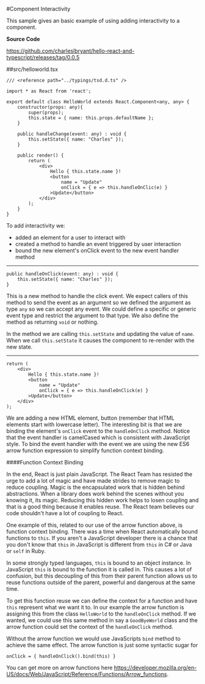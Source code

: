 #Component Interactivity

This sample gives an basic example of using adding interactivity to a component.

**Source Code** 

https://github.com/charleslbryant/hello-react-and-typescript/releases/tag/0.0.5

##src/helloworld.tsx

```
/// <reference path="../typings/tsd.d.ts" />

import * as React from 'react';

export default class HelloWorld extends React.Component<any, any> {
    constructor(props: any){
        super(props);
        this.state = { name: this.props.defaultName };
    }
    
    public handleChange(event: any) : void {
        this.setState({ name: "Charles" });
    }

	public render() {
		return (
            <div>
                Hello { this.state.name }!
                <button 
                    name = "Update"
                    onClick = { e => this.handleOnClic(e) }
                >Update</button>
            </div>
        );
	}
}

```

To add interactivity we:

- added an element for a user to interact with
- created a method to handle an event triggered by user interaction
- bound the new element's onClick event to the new event handler method

----

```
public handleOnClick(event: any) : void {
    this.setState({ name: "Charles" });
}
```

This is a new method to handle the click event. We expect callers of this method to send the event as an argument so we defined the argument as type `any` so we can accept any event. We could define a specific or generic event type and restrict the argument to that type. We also define the method as returning `void` or nothing.

In the method we are calling `this.setState` and updating the value of `name`. When we call `this.setState` it causes the component to re-render with the new state.

---

```
return (
    <div>
        Hello { this.state.name }!
        <button 
            name = "Update"
            onClick = { e => this.handleOnClick(e) }
        >Update</button>
    </div>
);
```

We are adding a new HTML element, button (remember that HTML elements start with lowercase letter). The interesting bit is that we are binding the element's `onClick` event to the `handleOnClick` method. Notice that the event handler is camelCased which is consistent with JavaScript style. To bind the event handler with the event we are using the new ES6 arrow function expression to simplify function context binding.

####Function Context Binding

In the end, React is just plain JavaScript. The React Team has resisted the urge to add a lot of magic and have made strides to remove magic to reduce coupling. Magic is the encapsulated work that is hidden behind abstractions. When a library does work behind the scenes without you knowing it, its magic. Reducing this hidden work helps to losen coupling and that is a good thing because it enables reuse. The React team believes our code shouldn't have a lot of coupling to React.  
  
One example of this, related to our use of the arrow function above, is function context binding. There was a time when React automatically bound functions to `this`. If you aren't a JavaScript developer there is a chance that you don't know that `this` in JavaScript is different from `this` in C# or Java or `self` in Ruby. 
  
In some strongly typed languages, `this` is bound to an object instance. In JavaScript `this` is bound to the function it is called in. This causes a lot of confusion, but this decoupling of this from their parent function allows us to reuse functions outside of the parent, powerful and dangerous at the same time. 

To get this function reuse we can define the context for a function and have `this` represent what we want it to. In our example the arrow function is assigning this from the class `HelloWorld` to the `handleOnClick` method. If we wanted, we could use this same method in say a `GoodByeWorld` class and the arrow function could set the context of the `handleOnClick` method.

Without the arrow function we would use JavaScripts `bind` method to achieve the same effect. The arrow function is just some syntactic sugar for

`onClick = { handleOnClick().bind(this) }`

You can get more on arrow functions here https://developer.mozilla.org/en-US/docs/Web/JavaScript/Reference/Functions/Arrow_functions.










